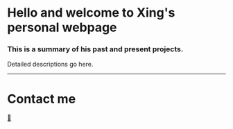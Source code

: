 # Hello and welcome to Xing's personal webpage
### This is a summary of his past and present projects.
Detailed descriptions go here.

---
# Contact me
[:email:](xing.liu16@imperial.ac.uk) 
<i class="fab fa-linkedin"></i>
